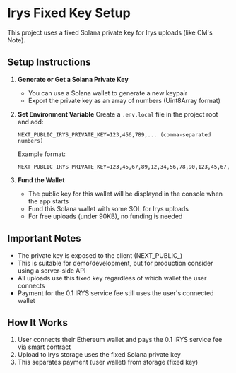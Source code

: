 # Irys Fixed Key Setup

This project uses a fixed Solana private key for Irys uploads (like CM's Note).

## Setup Instructions

1. **Generate or Get a Solana Private Key**
   - You can use a Solana wallet to generate a new keypair
   - Export the private key as an array of numbers (Uint8Array format)

2. **Set Environment Variable**
   Create a `.env.local` file in the project root and add:
   ```
   NEXT_PUBLIC_IRYS_PRIVATE_KEY=123,456,789,... (comma-separated numbers)
   ```
   
   Example format:
   ```
   NEXT_PUBLIC_IRYS_PRIVATE_KEY=123,45,67,89,12,34,56,78,90,123,45,67,89,12,34,56,78,90,123,45,67,89,12,34,56,78,90,123,45,67,89,12
   ```

3. **Fund the Wallet**
   - The public key for this wallet will be displayed in the console when the app starts
   - Fund this Solana wallet with some SOL for Irys uploads
   - For free uploads (under 90KB), no funding is needed

## Important Notes

- The private key is exposed to the client (NEXT_PUBLIC_)
- This is suitable for demo/development, but for production consider using a server-side API
- All uploads use this fixed key regardless of which wallet the user connects
- Payment for the 0.1 IRYS service fee still uses the user's connected wallet

## How It Works

1. User connects their Ethereum wallet and pays the 0.1 IRYS service fee via smart contract
2. Upload to Irys storage uses the fixed Solana private key
3. This separates payment (user wallet) from storage (fixed key)
